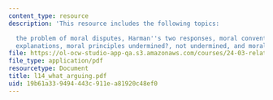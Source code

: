 ```yaml
---
content_type: resource
description: 'This resource includes the following topics:

  the problem of moral disputes, Harman''s two responses, moral conventionalism, conventionalist
  explanations, moral principles undermined?, not undermined, and moral argument.'
file: https://ol-ocw-studio-app-qa.s3.amazonaws.com/courses/24-03-relativism-reason-and-reality-spring-2005/19b61a339494443c911ea81920c48ef0_l14_what_arguing.pdf
file_type: application/pdf
resourcetype: Document
title: l14_what_arguing.pdf
uid: 19b61a33-9494-443c-911e-a81920c48ef0
---
```

